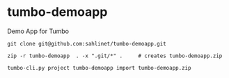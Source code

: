 # tumbo-demoapp
Demo App for Tumbo

    git clone git@github.com:sahlinet/tumbo-demoapp.git

    zip -r tumbo-demoapp  . -x ".git/*" .     # creates tumbo-demoapp.zip

    tumbo-cli.py project tumbo-demoapp import tumbo-demoapp.zip

